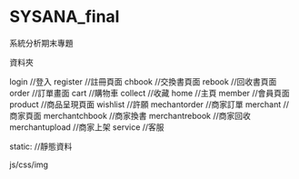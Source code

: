 # SYSANA_final
系統分析期末專題

資料夾

login       //登入
register    //註冊頁面
chbook      //交換書頁面
rebook      //回收書頁面
order       //訂單畫面
cart        //購物車
collect     //收藏
home        //主頁
member      //會員頁面
product     //商品呈現頁面
wishlist    //許願
mechantorder  //商家訂單
merchant    //商家頁面
merchantchbook   //商家換書
merchantrebook   //商家回收
merchantupload   //商家上架
service   //客服


static:     //靜態資料

js/css/img
